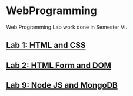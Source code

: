 # WebProgramming
Web Programming Lab work done in Semester VI.

## [Lab 1: HTML and CSS](https://github.com/MBadriNarayanan/WebProgramming/tree/main/Lab1)

## [Lab 2: HTML Form and DOM](https://github.com/MBadriNarayanan/WebProgramming/tree/main/Lab2)

## [Lab 9: Node JS and MongoDB](https://github.com/MBadriNarayanan/WebProgramming/tree/main/Lab9)
